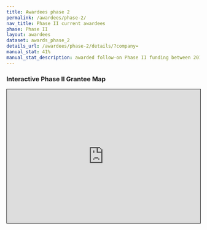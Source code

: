 ```yaml
---
title: Awardees phase 2
permalink: /awardees/phase-2/
nav_title: Phase II current awardees
phase: Phase II
layout: awardees
dataset: awards_phase_2
details_url: /awardees/phase-2/details/?company=
manual_stat: 41%
manual_stat_description: awarded follow-on Phase II funding between 2011 and 2016
---
```


### Interactive Phase II Grantee Map
<iframe style="border:1px solid #000" width="100%" height="350" scrolling="no" frameborder="yes" src="https://www.google.com/fusiontables/embedviz?q=select+col4+from+1T6tFw0G4Se29ehGIr7Us5Q3fZZveXKGGu4X8R6E&amp;viz=MAP&amp;h=false&amp;lat=39.09114204708225&amp;lng=-95.49757689882813&amp;t=1&amp;z=3.5&amp;l=col4&amp;y=2&amp;tmplt=2&amp;hml=GEOCODABLE"></iframe>

